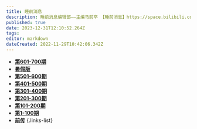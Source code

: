 ```yaml
---
title: 睡前消息
description: 睡前消息编辑部——主编马前卒 【睡前消息】https://space.bilibili.com/316568752【文稿合集】https://mp.weixin.qq.com/mp/appmsgalbum?action=getalbum&album_id=3119370632720400390
published: true
date: 2023-12-31T12:10:52.264Z
tags: 
editor: markdown
dateCreated: 2022-11-29T10:42:06.342Z
---
```


<!--
- [**第701-800期**](./main/701-800.md)
-->

- [**第601-700期**](./main/601-700.md)
- [**暑假版**](./main/summerbreak.md)
- [**第501-600期**](./main/501-600.md)
- [**第401-500期**](./main/401-500.md)
- [**第301-400期**](./main/301-400.md)
- [**第201-300期**](./main/201-300.md)
- [**第101-200期**](./main/101-200.md)
- [**第1-100期**](./main/1-100.md)
- [**前传**](./main/prequel.md)
{.links-list}